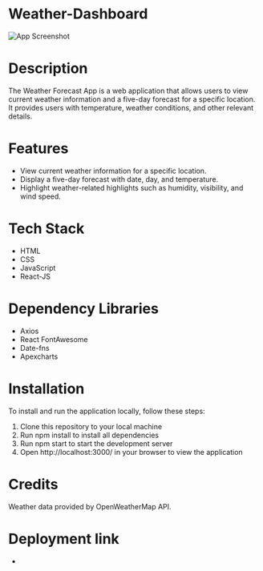 # Weather-Dashboard

![App Screenshot](https://github.com/PrachiiGuptaa/Weather-Dashboard/assets/119650267/eadb1f54-4dd2-4a6c-aadf-8c672147e826)

# **Description**

The Weather Forecast App is a web application that allows users to view current weather information and a five-day forecast for a specific location. It provides users with temperature, weather conditions, and other relevant details.

# Features
- View current weather information for a specific location.
- Display a five-day forecast with date, day, and temperature.
- Highlight weather-related highlights such as humidity, visibility, and wind speed.

# Tech Stack
- HTML
- CSS
- JavaScript
- React-JS

# Dependency Libraries
- Axios
- React FontAwesome
- Date-fns
- Apexcharts
 
# Installation

To install and run the application locally, follow these steps:
1. Clone this repository to your local machine
2. Run npm install to install all dependencies
3. Run npm start to start the development server
4. Open http://localhost:3000/ in your browser to view the application

# Credits
Weather data provided by OpenWeatherMap API.

# Deployment link
- 


